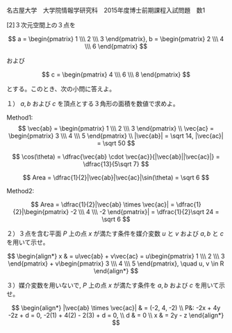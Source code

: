 名古屋大学　大学院情報学研究科　2015年度博士前期課程入試問題　数1

\[2]３次元空間上の３点を 

$$
    a = \begin{pmatrix} 1 \\\ 2 \\\ 3 \end{pmatrix}, 
    b = \begin{pmatrix} 2 \\\ 4 \\\ 6 \end{pmatrix}
$$

および

$$
    c = \begin{pmatrix} 4 \\\ 6 \\\ 8 \end{pmatrix}
$$

とする。このとき、次の小問に答えよ。

１） $a, b$ および $c$ を頂点とする３角形の面積を数値で求めよ。

Method1:
$$
    \vec{ab} = \begin{pmatrix} 1 \\\ 2 \\\ 3 \end{pmatrix} \\
    \vec{ac} = \begin{pmatrix} 3 \\\ 4 \\\ 5 \end{pmatrix} \\
    |\vec{ab}| = \sqrt 14, |\vec{ac}| = \sqrt 50
$$

$$
    \cos(\theta) = \dfrac{\vec{ab} \cdot \vec{ac}}{|\vec{ab}||\vec{ac}|} = \dfrac{13}{5\sqrt 7}
$$

$$
    Area = \dfrac{1}{2}|\vec{ab}|\vec{ac}|\sin(\theta) = \sqrt 6
$$

Method2:

$$
    Area = \dfrac{1}{2}|\vec{ab} \times \vec{ac}| = \dfrac{1}{2}|\begin{pmatrix} -2 \\\ 4 \\\ -2 \end{pmatrix}| = \dfrac{1}{2}\sqrt 24 = \sqrt 6
$$


２）３点を含む平面 $P$ 上の点 $x$ が満たす条件を媒介変数 $u$ と $v$ および $a, b$ と $c$ を用いて示せ。

$$
    \begin{align*}
        x & = u\vec{ab} + v\vec{ac} = u\begin{pmatrix} 1 \\\ 2 \\\ 3 \end{pmatrix} + v\begin{pmatrix} 3 \\\ 4 \\\ 5 \end{pmatrix}, \quad u, v \in R
    \end{align*}
$$

３）媒介変数を用いないで, $P$ 上の点 $x$ が満たす条件を $a, b$ および $c$ を用いて示せ。

$$
    \begin{align*}
        |\vec{ab} \times \vec{ac}| & = (-2, 4, -2) \\
        P&: -2x + 4y -2z + d = 0, -2(1) + 4(2) - 2(3) + d = 0, \\ d & = 0 \\
        x & = 2y - z
    \end{align*}
$$
